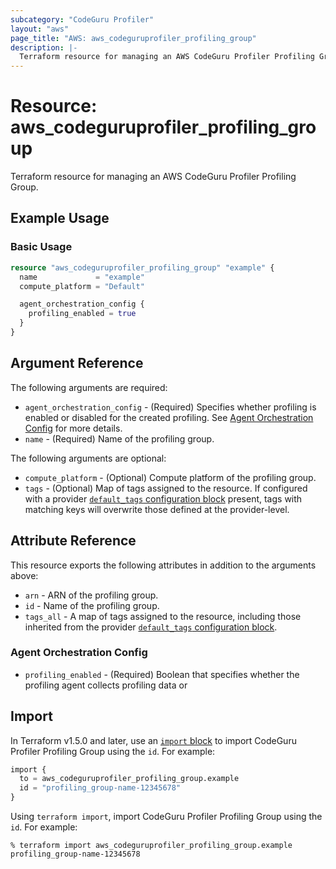 ```yaml
---
subcategory: "CodeGuru Profiler"
layout: "aws"
page_title: "AWS: aws_codeguruprofiler_profiling_group"
description: |-
  Terraform resource for managing an AWS CodeGuru Profiler Profiling Group.
---
```

# Resource: aws_codeguruprofiler_profiling_group

Terraform resource for managing an AWS CodeGuru Profiler Profiling Group.

## Example Usage

### Basic Usage

```terraform
resource "aws_codeguruprofiler_profiling_group" "example" {
  name             = "example"
  compute_platform = "Default"

  agent_orchestration_config {
    profiling_enabled = true
  }
}
```

## Argument Reference

The following arguments are required:

* `agent_orchestration_config` - (Required) Specifies whether profiling is enabled or disabled for the created profiling. See [Agent Orchestration Config](#agent-orchestration-config) for more details.
* `name` - (Required) Name of the profiling group.

The following arguments are optional:

* `compute_platform` - (Optional) Compute platform of the profiling group.
* `tags` - (Optional) Map of tags assigned to the resource. If configured with a provider [`default_tags` configuration block](/docs/providers/aws/index.html#default_tags-configuration-block) present, tags with matching keys will overwrite those defined at the provider-level.

## Attribute Reference

This resource exports the following attributes in addition to the arguments above:

* `arn` - ARN of the profiling group.
* `id` - Name of the profiling group.
* `tags_all` - A map of tags assigned to the resource, including those inherited from the provider [`default_tags` configuration block](https://registry.terraform.io/providers/hashicorp/aws/latest/docs#default_tags-configuration-block).

### Agent Orchestration Config

* `profiling_enabled` - (Required) Boolean that specifies whether the profiling agent collects profiling data or

## Import

In Terraform v1.5.0 and later, use an [`import` block](https://developer.hashicorp.com/terraform/language/import) to import CodeGuru Profiler Profiling Group using the `id`. For example:

```terraform
import {
  to = aws_codeguruprofiler_profiling_group.example
  id = "profiling_group-name-12345678"
}
```

Using `terraform import`, import CodeGuru Profiler Profiling Group using the `id`. For example:

```console
% terraform import aws_codeguruprofiler_profiling_group.example profiling_group-name-12345678
```

